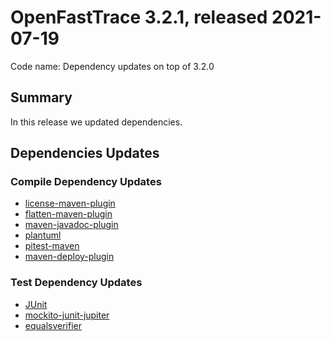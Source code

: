 # OpenFastTrace 3.2.1, released 2021-07-19

Code name: Dependency updates on top of 3.2.0

## Summary

In this release we updated dependencies.

## Dependencies Updates

### Compile Dependency Updates

- [license-maven-plugin](https://github.com/itsallcode/openfasttrace/pull/276)
- [flatten-maven-plugin](https://github.com/itsallcode/openfasttrace/pull/278)
- [maven-javadoc-plugin](https://github.com/itsallcode/openfasttrace/pull/279)
- [plantuml](https://github.com/itsallcode/openfasttrace/pull/81)
- [pitest-maven](https://github.com/itsallcode/openfasttrace/pull/282)
- [maven-deploy-plugin](https://github.com/itsallcode/openfasttrace/pull/283)

### Test Dependency Updates

- [JUnit](https://github.com/itsallcode/openfasttrace/pull/275)
- [mockito-junit-jupiter](https://github.com/itsallcode/openfasttrace/pull/284)
- [equalsverifier](https://github.com/itsallcode/openfasttrace/pull/285)
